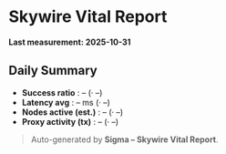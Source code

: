 # Skywire Vital Report

**Last measurement: 2025-10-31**

## Daily Summary
- **Success ratio** : – (· –)
- **Latency avg** : – ms (· –)
- **Nodes active (est.)** : – (· –)
- **Proxy activity (tx)** : – (· –)

> Auto-generated by **Sigma – Skywire Vital Report**.